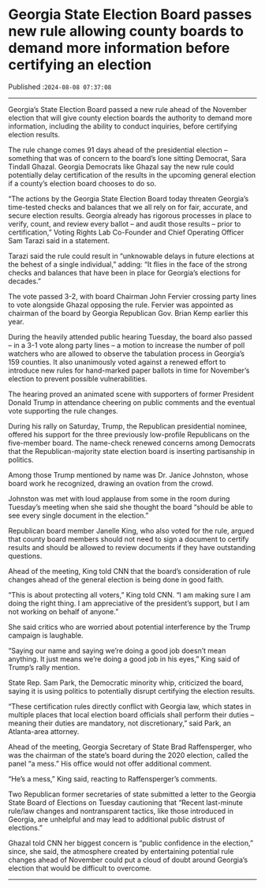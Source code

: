 # Georgia State Election Board passes new rule allowing county boards to demand more information before certifying an election

Published :`2024-08-08 07:37:08`

---

Georgia’s State Election Board passed a new rule ahead of the November election that will give county election boards the authority to demand more information, including the ability to conduct inquiries, before certifying election results.

The rule change comes 91 days ahead of the presidential election – something that was of concern to the board’s lone sitting Democrat, Sara Tindall Ghazal. Georgia Democrats like Ghazal say the new rule could potentially delay certification of the results in the upcoming general election if a county’s election board chooses to do so.

“The actions by the Georgia State Election Board today threaten Georgia’s time-tested checks and balances that we all rely on for fair, accurate, and secure election results. Georgia already has rigorous processes in place to verify, count, and review every ballot – and audit those results – prior to certification,” Voting Rights Lab Co-Founder and Chief Operating Officer Sam Tarazi said in a statement.

Tarazi said the rule could result in “unknowable delays in future elections at the behest of a single individual,” adding: “It flies in the face of the strong checks and balances that have been in place for Georgia’s elections for decades.”

The vote passed 3-2, with board Chairman John Fervier crossing party lines to vote alongside Ghazal opposing the rule. Fervier was appointed as chairman of the board by Georgia Republican Gov. Brian Kemp earlier this year.

During the heavily attended public hearing Tuesday, the board also passed – in a 3-1 vote along party lines – a motion to increase the number of poll watchers who are allowed to observe the tabulation process in Georgia’s 159 counties. It also unanimously voted against a renewed effort to introduce new rules for hand-marked paper ballots in time for November’s election to prevent possible vulnerabilities.

The hearing proved an animated scene with supporters of former President Donald Trump in attendance cheering on public comments and the eventual vote supporting the rule changes.

During his rally on Saturday, Trump, the Republican presidential nominee, offered his support for the three previously low-profile Republicans on the five-member board. The name-check renewed concerns among Democrats that the Republican-majority state election board is inserting partisanship in politics.

Among those Trump mentioned by name was Dr. Janice Johnston, whose board work he recognized, drawing an ovation from the crowd.

Johnston was met with loud applause from some in the room during Tuesday’s meeting when she said she thought the board “should be able to see every single document in the election.”

Republican board member Janelle King, who also voted for the rule, argued that county board members should not need to sign a document to certify results and should be allowed to review documents if they have outstanding questions.

Ahead of the meeting, King told CNN that the board’s consideration of rule changes ahead of the general election is being done in good faith.

“This is about protecting all voters,” King told CNN. “I am making sure I am doing the right thing. I am appreciative of the president’s support, but I am not working on behalf of anyone.”

She said critics who are worried about potential interference by the Trump campaign is laughable.

“Saying our name and saying we’re doing a good job doesn’t mean anything. It just means we’re doing a good job in his eyes,” King said of Trump’s rally mention.

State Rep. Sam Park, the Democratic minority whip, criticized the board, saying it is using politics to potentially disrupt certifying the election results.

“These certification rules directly conflict with Georgia law, which states in multiple places that local election board officials shall perform their duties – meaning their duties are mandatory, not discretionary,” said Park, an Atlanta-area attorney.

Ahead of the meeting, Georgia Secretary of State Brad Raffensperger, who was the chairman of the state’s board during the 2020 election, called the panel “a mess.” His office would not offer additional comment.

“He’s a mess,” King said, reacting to Raffensperger’s comments.

Two Republican former secretaries of state submitted a letter to the Georgia State Board of Elections on Tuesday cautioning that “Recent last-minute rule/law changes and nontransparent tactics, like those introduced in Georgia, are unhelpful and may lead to additional public distrust of elections.”

Ghazal told CNN her biggest concern is “public confidence in the election,” since, she said, the atmosphere created by entertaining potential rule changes ahead of November could put a cloud of doubt around Georgia’s election that would be difficult to overcome.

---

